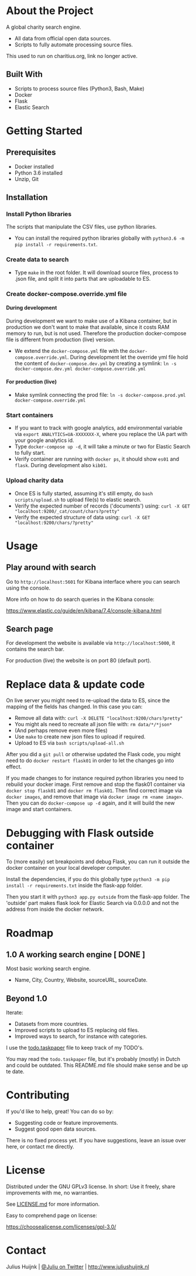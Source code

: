 # About the Project
A global charity search engine.

- All data from official open data sources.
- Scripts to fully automate processing source files.

This used to run on charitius.org, link no longer active.

## Built With

- Scripts to process source files (Python3, Bash, Make)
- Docker
- Flask 
- Elastic Search

# Getting Started
## Prerequisites

- Docker installed
- Python 3.6 installed
- Unzip, Git

## Installation

### Install Python libraries

The scripts that manipulate the CSV files, use python libraries.

- You can install the required python libraries globally with `python3.6 -m pip install -r requirements.txt`.

### Create data to search

- Type `make` in the root folder. It will download source files, process to .json file, and split it into parts that are uploadable to ES.

### Create docker-compose.override.yml file

#### During development

During development we want to make use of a Kibana container, but in production we don't want to make that available, since it costs RAM memory to run, but is not used. Therefore the production docker-compose file is different from production (live) version.

- We extend the `docker-compose.yml` file with the `docker-compose.override.yml`. During development let the override yml file hold the content of `docker-compose.dev.yml` by creating a symlink: `ln -s docker-compose.dev.yml docker-compose.override.yml`

#### For production (live)

- Make symlink connecting the prod file: `ln -s docker-compose.prod.yml docker-compose.override.yml`

### Start containers

- If you want to track with google analytics, add environmental variable via `export ANALYTICS=UA-XXXXXXX-X`, where you replace the UA part with your google analytics id.
- Type `docker-compose up -d`, it will take a minute or two for Elastic Search to fully start.
- Verify container are running with `docker ps`, it should show `es01` and `flask`. During development also `kib01`.

### Upload charity data

- Once ES is fully started, assuming it's still empty, do `bash scripts/upload.sh` to upload file(s) to elastic search. 
- Verify the expected number of records ('documents') using: `curl -X GET "localhost:9200/_cat/count/chars?pretty"`
- Verify the expected structure of data using: `curl -X GET "localhost:9200/chars/?pretty"`

# Usage

## Play around with search 

Go to `http://localhost:5601` for Kibana interface where you can search using the console. 

More info on how to do search queries in the Kibana console: 

https://www.elastic.co/guide/en/kibana/7.4/console-kibana.html 

## Search page

For development the website is available via `http://localhost:5000`, it contains the search bar.

For production (live) the website is on port 80 (default port).

# Replace data & update code

On live server you might need to re-upload the data to ES, since the mapping of the fields has changed. In this case you can:

- Remove all data with: `curl -X DELETE "localhost:9200/chars?pretty"`
- You might als need to recreate all json file with: `rm data/*/*json*`
- (And perhaps remove even more files)
- Use `make` to create new json files to upload if required.
- Upload to ES via `bash scripts/upload-all.sh`

After you did a `git pull` or otherwise updated the Flask code, 
you might need to do `docker restart flask01` in order to let the changes go into effect.

If you made changes to for instance required python libraries you need to rebuild your docker image. First remove and stop the flask01 container via `docker stop flask01` and `docker rm flask01`. 
Then find correct image via `docker images`, and remove that image via `docker image rm <name image>`.
Then you can do `docker-compose up -d` again, and it will build the new image and start containers.

# Debugging with Flask outside container

To (more easily) set breakpoints and debug Flask, you can run it outside the docker 
container on your local developer computer. 

Install the dependencies, if you do this globally type 
`python3 -m pip install -r requirements.txt` inside the flask-app folder. 

Then you start it with `python3 app.py outside` from the flask-app folder.
The 'outside' part makes flask look for Elastic Search via 0.0.0.0 and not the 
address from inside the docker network. 

# Roadmap

## 1.0 A working search engine [ DONE ]

Most basic working search engine.
- Name, City, Country, Website, sourceURL, sourceDate.

## Beyond 1.0

Iterate:
- Datasets from more countries.
- Improved scripts to upload to ES replacing old files.
- Improved ways to search, for instance with categories.

I use the [todo.taskpaper](todo.taskpaper) file to keep track of my TODO's. 

You may read the `todo.taskpaper` file, but it's probably (mostly) in Dutch and could be outdated. This README.md file should make sense and be up te date.
 
# Contributing

If you'd like to help, great! You can do so by:

- Suggesting code or feature improvements.
- Suggest good open data sources.

There is no fixed process yet. If you have suggestions, leave an issue over here, or contact me directly.

# License

Distributed under the GNU GPLv3 license.  In short: Use it freely, share improvements with me, no warranties.

See [LICENSE.md](LICENSE.md) for more information.

Easy to comprehend page on license:

https://choosealicense.com/licenses/gpl-3.0/

# Contact

Julius Huijnk | [@Juliu on Twitter](https://www.twitter.com/juliu) | http://www.juliushuijnk.nl

